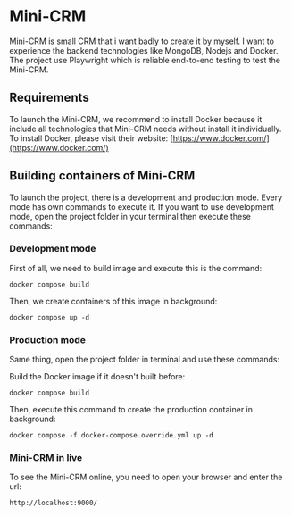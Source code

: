 # Mini-CRM
Mini-CRM is small CRM that i want badly to create it by myself. I want to experience the backend technologies like MongoDB, Nodejs and Docker. The project use Playwright which is reliable end-to-end testing to test the Mini-CRM.

## Requirements
To launch the Mini-CRM, we recommend to install Docker because it include all technologies that Mini-CRM needs without install it individually.
To install Docker, please visit their website: [https://www.docker.com/](https://www.docker.com/)

## Building containers of Mini-CRM
To launch the project, there is a development and production mode. Every mode has own commands to execute it.
If you want to use development mode, open the project folder in your terminal then execute these commands:

### Development mode
First of all, we need to build image and execute this is the command:
```Copy
docker compose build
```

Then, we create containers of this image in background:
```Copy
docker compose up -d
```

### Production mode
Same thing, open the project folder in terminal and use these commands:

Build the Docker image if it doesn't built before:
```Copy
docker compose build
```

Then, execute this command to create the production container in background:
```Copy
docker compose -f docker-compose.override.yml up -d
```

### Mini-CRM in live
To see the Mini-CRM online, you need to open your browser and enter the url:
```Copy
http://localhost:9000/
```